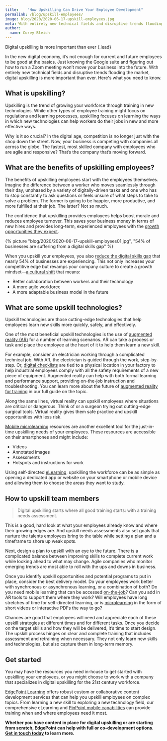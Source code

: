 ```yaml
---
title:    "How Upskilling Can Drive Your Employee Development"
permalink: /blog/upskill-employees/
image: blog/2020/2020-06-17-upskill-employees.jpg
meta: With entirely new technical fields and disruptive trends flooding the market, digital upskilling is more important than ever. Here's what you need to know.
author: 
  name: Corey Bleich
---
```


Digital upskilling is more important than ever
{.lead}

In the new digital economy, it’s not enough for current and future employees to be good at the basics. Just knowing the Google suite and figuring out how to run a Zoom meeting won’t move your business into the future. With entirely new technical fields and disruptive trends flooding the market, digital upskilling is more important than ever. Here's what you need to know.

## What is upskilling? 

Upskilling is the trend of growing your workforce through training in new technologies. While other types of employee training might focus on regulations and learning processes, upskilling focuses on learning the ways in which new technologies can help workers do their jobs in new and more effective ways.

Why is it so crucial? In the digital age, competition is no longer just with the shop down the street. Now, your business is competing with companies all across the globe. The fastest, most skilled company with employees who are agile and responsive? That’s the company that’s moving forward.

## What are the benefits of upskilling employees? 

The benefits of upskilling employees start with the employees themselves. Imagine the difference between a worker who moves seamlessly through their day, unphased by a variety of digitally-driven tasks and one who has to stop constantly to ask questions or feels unsure of what steps to take to solve a problem. The former is going to be happier, more productive, and more fulfilled at their job. The latter? Not so much. 

The confidence that upskilling provides employees helps boost morale and reduces employee turnover. This saves your business money in terms of new hires and provides long-term, experienced employees with the [growth opportunities they expect](https://www.itagroup.com/insights/career-development-tactics-build-employee-loyalty).

{% picture "blog/2020/2020-06-17-upskill-employees01.jpg", "54% of businesses are suffering from a digital skills gap" %}

When you upskill your employees, you also [reduce the digital skills gap](https://www.capgemini.com/wp-content/uploads/2017/10/report_the-digital-talent-gap_final.pdf) that nearly 54% of businesses are experiencing. This not only increases your competitive edge but revamps your company culture to create a growth mindset—[a cultural shift](https://www.forbes.com/sites/markcohen1/2019/09/03/upskilling-why-it-might-be-the-most-important-word-in-the-legal-lexicon/#2f694e2836a9) that means:

* Better collaboration between workers and their technology
* A more agile workforce
* A more adaptable business model in the future

## What are some upskill technologies? 

Upskill technologies are those cutting-edge technologies that help employees learn new skills more quickly, safely, and effectively. 

One of the most beneficial upskill technologies is the use of [augmented reality (AR)](http://donar.messe.de/exhibitor/hannovermesse/2017/A136112/harvard-business-review-article-eng-512156.pdf) for a number of learning scenarios. AR can take a process or task and place the employee at the heart of it to help them learn a new skill. 

For example, consider an electrician working through a complicated technical job. With AR, the electrician is guided through the work, step-by-step. Or, [digital checklists](https://www.pinpointworkforce.com/post/feature-spotlight-checklists) are tied to a physical location in your factory to help industrial employees comply with all the safety requirements of a new piece of equipment. Augmented reality can help with both formal learning and performance support, providing on-the-job instruction and troubleshooting. You can learn more about the future of [augmented reality for training](/blog/future-of-augmented-reality/) in our full guide on the topic. 

Along the same lines, virtual reality can upskill employees where situations are critical or dangerous. Think of or a surgeon trying out cutting-edge surgical tools. Virtual reality gives them safe practice and upskill opportunities with less risk. 

[Mobile microlearning](/blog/what-is-mlearning/) resources are another excellent tool for the just-in-time upskilling needs of your employees. These resources are accessible on their smartphones and might include:

* Videos
* Annotated images
* Assessments
* Hotspots and instructions for work

Using self-directed [eLearning](/blog/when-to-use-elearning/), upskilling the workforce can be as simple as opening a dedicated app or website on your smartphone or mobile device and allowing them to choose the areas they want to study. 

## How to upskill team members 

>Digital upskilling starts where all good training starts: with a training needs assessment.

This is a good, hard look at what your employees already know and where their growing edges are. And upskill needs assessments also set goals that nurture the talents employees bring to the table while setting a plan and a timeframe to shore up weak spots.

Next, design a plan to upskill with an eye to the future. There is a complicated balance between improving skills to complete current work while looking ahead to what may change. Agile companies who monitor emerging trends are most able to roll with the ups and downs in business. 

Once you identify upskill opportunities and potential programs to put in place, consider the best delivery model. Do your employees work better with synchronous or asynchronous learning, or a combination of both? Do you need mobile learning that can be accessed [on-the-job](/blog/on-the-job-training-advantages/)? Can you add in AR tools to support them where they work? Will employees have long stretches of time for self-directed learning, or is [microlearning](/blog/types-of-microlearning/) in the form of short videos or interactive PDFs the way to go?

Chances are good that employees will need and appreciate each of these upskill strategies at different times and for different tasks. Once you decide on the target skills and how they will be delivered, it’s time to start design. The upskill process hinges on clear and complete training that includes assessment and retraining when necessary. They not only learn new skills and technologies, but also capture them in long-term memory. 

## Get started 

You may have the resources you need in-house to get started with upskilling your employees, or you might choose to work with a company that specializes in digital upskilling for the 21st century workforce.

[EdgePoint Learning](https://www.edgepointlearning.com/) offers robust custom or collaborative content development services that can help you upskill employees on complex topics. From learning a new skill to exploring a new technology field, our comprehensive eLearning and [PinPoint mobile capabilities](https://www.pinpointworkforce.com/) can provide training when and where employees need it most.

<strong>Whether you have content in place for digital upskilling or are starting from scratch, EdgePoint can help with full or co-development options. [Get in touch today](/contact/) to learn more.</strong>